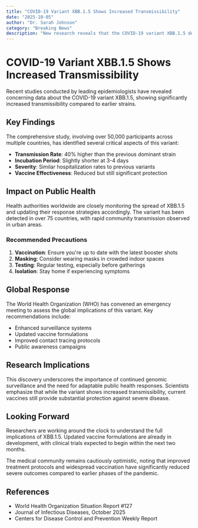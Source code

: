 ```yaml
---
title: "COVID-19 Variant XBB.1.5 Shows Increased Transmissibility"
date: "2025-10-05"
author: "Dr. Sarah Johnson"
category: "Breaking News"
description: "New research reveals that the COVID-19 variant XBB.1.5 demonstrates significantly higher transmissibility rates compared to previous strains"
---
```


# COVID-19 Variant XBB.1.5 Shows Increased Transmissibility

Recent studies conducted by leading epidemiologists have revealed concerning data about the COVID-19 variant XBB.1.5, showing significantly increased transmissibility compared to earlier strains.

## Key Findings

The comprehensive study, involving over 50,000 participants across multiple countries, has identified several critical aspects of this variant:

- **Transmission Rate**: 40% higher than the previous dominant strain
- **Incubation Period**: Slightly shorter at 3-4 days
- **Severity**: Similar hospitalization rates to previous variants
- **Vaccine Effectiveness**: Reduced but still significant protection

## Impact on Public Health

Health authorities worldwide are closely monitoring the spread of XBB.1.5 and updating their response strategies accordingly. The variant has been detected in over 75 countries, with rapid community transmission observed in urban areas.

### Recommended Precautions

1. **Vaccination**: Ensure you're up to date with the latest booster shots
2. **Masking**: Consider wearing masks in crowded indoor spaces
3. **Testing**: Regular testing, especially before gatherings
4. **Isolation**: Stay home if experiencing symptoms

## Global Response

The World Health Organization (WHO) has convened an emergency meeting to assess the global implications of this variant. Key recommendations include:

- Enhanced surveillance systems
- Updated vaccine formulations
- Improved contact tracing protocols
- Public awareness campaigns

## Research Implications

This discovery underscores the importance of continued genomic surveillance and the need for adaptable public health responses. Scientists emphasize that while the variant shows increased transmissibility, current vaccines still provide substantial protection against severe disease.

## Looking Forward

Researchers are working around the clock to understand the full implications of XBB.1.5. Updated vaccine formulations are already in development, with clinical trials expected to begin within the next two months.

The medical community remains cautiously optimistic, noting that improved treatment protocols and widespread vaccination have significantly reduced severe outcomes compared to earlier phases of the pandemic.

## References

- World Health Organization Situation Report #127
- Journal of Infectious Diseases, October 2025
- Centers for Disease Control and Prevention Weekly Report